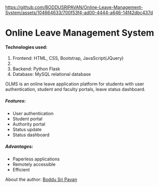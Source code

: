 

https://github.com/BODDUSRIPAVAN/Online-Leave-Management-System/assets/104664633/700f53f4-ad00-4444-a646-14f42dbc437d

# Online Leave Management System
<h4>Technologies used:</h4>
<ol>
  <li>Frontend: HTML, CSS, Bootstrap, JavaScript(JQuery)<li>
  <li>Backend: Python Flask</li>
  <li>Database: MySQL relational database
</ol>
OLMS is an online leave application platform for students with user authentication, student and faculty portals, leave status dashboard.
<h5>Features:</h5>
<ul>
  <li>User authentication</li>
  <li>Student portal</li>
  <li>Authority portal</li>
  <li>Status update</li>
  <li>Status dashboard</li>
</ul>
<h5>Advantages:</h5>
<ul>
  <li>Paperless applications</li>
  <li>Remotely accessible</li>
  <li>Efficient</li>
</ul>
About the author: <a href="https://www.linkedin.com/in/boddu-sri-pavan-19a58b239/">Boddu Sri Pavan</a>
